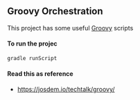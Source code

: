 Groovy Orchestration
----------------------------

This project has some useful [Groovy](https://groovy-lang.org/) scripts

#### To run the projec

```bash
gradle runScript
```

#### Read this as reference

* https://josdem.io/techtalk/groovy/
